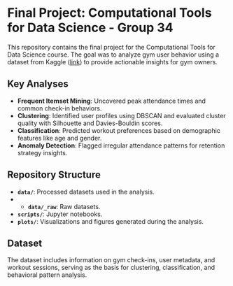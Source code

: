 # Final Project: Computational Tools for Data Science - Group 34

This repository contains the final project for the Computational Tools for Data Science course. The goal was to analyze gym user behavior using a dataset from Kaggle ([link](https://www.kaggle.com/datasets/mexwell/gym-check-ins-and-user-metadata)) to provide actionable insights for gym owners.

## Key Analyses
- **Frequent Itemset Mining**: Uncovered peak attendance times and common check-in behaviors.
- **Clustering**: Identified user profiles using DBSCAN and evaluated cluster quality with Silhouette and Davies-Bouldin scores.
- **Classification**: Predicted workout preferences based on demographic features like age and gender.
- **Anomaly Detection**: Flagged irregular attendance patterns for retention strategy insights.

## Repository Structure
- **`data/`**: Processed datasets used in the analysis.
- - **`data/_raw`**: Raw datasets.
- **`scripts/`**: Jupyter notebooks.
- **`plots/`**: Visualizations and figures generated during the analysis.

## Dataset
The dataset includes information on gym check-ins, user metadata, and workout sessions, serving as the basis for clustering, classification, and behavioral pattern analysis.
